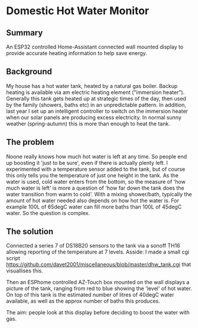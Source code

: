 # Domestic Hot Water Monitor
## Summary
An ESP32 controlled Home-Assistant connected wall mounted display to provide accurate heating information to help save energy.
## Background
My house has a hot water tank, heated by a natural gas boiler.  Backup heating is available via am electric heating element ("immersion heater").  Generally this tank gets heated up at strategic times of the day, then used by the family (showers, baths etc) in an unpredictable pattern.
In addition, last year I set up an intelligent controller to switch on the immersion heater when our solar panels are producing excess electricity.  In normal sunny weather (spring-autumn) this is more than enough to heat the tank.

## The problem
Noone really knows how much hot water is left at any time.  So people end up boosting it 'just to be sure', even if there is actually plenty left.  I experimented with a temperature sensor added to the tank, but of course this only tells you the temperature of just one height in the tank.  As the water is used, cold water enters from the bottom, so the measure of 'how much water is left' is more a question of 'how far down the tank does the water transition from warm to cold'.  With a mixing shower/bath, typically the amount of hot water needed also depends on how hot the water is.  For example 100L of 65degC water can fill more baths than 100L of 45degC water.
So the question is complex.

## The solution
Connected a series 7 of DS18B20 sensors to the tank via a sonoff TH16 allowing reporting of the temperature at 7 levels.  Asside: I made a small cgi script https://github.com/davet2001/miscellaneous/blob/master/dhw_tank.cgi that visuallises this.

Then an ESPhome controlled AZ-Touch box mounted on the wall displays a picture of the tank, ranging from red to blue showing the 'level' of hot water.  On top of this tank is the estimated number of litres of 40degC water available, as well as the approx number of baths this produces.

The aim: people look at this display before deciding to boost the water with gas.

